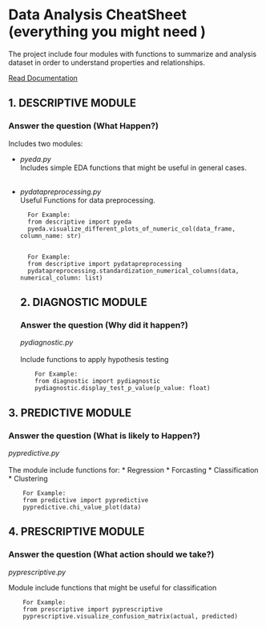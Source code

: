 <h1>Data Analysis CheatSheet (everything you might need )</h1>
<p>
The project include four modules with functions to summarize and analysis dataset in order 
to understand properties and relationships.

[Read Documentation](https://tamer-george.github.io/docs/_build/html/index.html)
</p>
<h2>1. DESCRIPTIVE  MODULE</h2>
<h3>Answer the question (What Happen?)</h3>

Includes two modules:

            
- <i>pyeda.py</i><br>
Includes simple EDA functions that might be useful in general cases.<br><br>
- <i>pydatapreprocessing.py</i><br> 
Useful Functions for data preprocessing.<br>

        For Example:
        from descriptive import pyeda
        pyeda.visualize_different_plots_of_numeric_col(data_frame, column_name: str)


        For Example:
        from descriptive import pydatapreprocessing
        pydatapreprocessing.standardization_numerical_columns(data, numerical_column: list)
  <h2>2. DIAGNOSTIC MODULE</h2>
  <h3>Answer the question (Why did it happen?)</h3>
  <i>pydiagnostic.py</i><br><br>
  Include functions to apply hypothesis testing 
          
          For Example:
          from diagnostic import pydiagnostic
          pydiagnostic.display_test_p_value(p_value: float)   


<h2>3. PREDICTIVE MODULE </h2>
<h3>Answer the question (What is likely to Happen?)</h3>
<i>pypredictive.py</i> <br><br>
The module include functions for:
*    Regression  
*    Forcasting 
*    Classification  
*    Clustering   


        For Example:
        from predictive import pypredictive
        pypredictive.chi_value_plot(data)
<h2>4. PRESCRIPTIVE MODULE</h2> 
<h3>Answer the question (What action should we take?)</h3>

<i>pyprescriptive.py</i><br>

Module include functions that might be useful for classification 

        For Example:
        from prescriptive import pyprescriptive
        pyprescriptive.visualize_confusion_matrix(actual, predicted)
